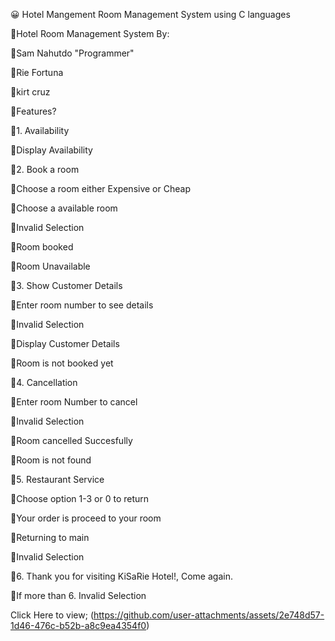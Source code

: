 :grinning:   Hotel Mangement Room Management System using C languages



:exploding_head:Hotel Room Management System By:

:exploding_head:Sam Nahutdo "Programmer"

:exploding_head:Rie Fortuna  

:exploding_head:kirt cruz


:exploding_head:Features?



:exploding_head:1. Availability

:exploding_head:Display Availability


:exploding_head:2. Book a room

:exploding_head:Choose a room either Expensive or Cheap

:exploding_head:Choose a available room

:exploding_head:Invalid Selection

:exploding_head:Room booked

:exploding_head:Room Unavailable


:exploding_head:3. Show Customer Details

:exploding_head:Enter room number to see details

:exploding_head:Invalid Selection

:exploding_head:Display Customer Details

:exploding_head:Room is not booked yet


:exploding_head:4. Cancellation

:exploding_head:Enter room Number to cancel

:exploding_head:Invalid Selection

:exploding_head:Room cancelled Succesfully

:exploding_head:Room is not found


:exploding_head:5. Restaurant Service

:exploding_head:Choose option 1-3 or 0 to return

:exploding_head:Your order is proceed to your room

:exploding_head:Returning to main

:exploding_head:Invalid Selection



:exploding_head:6. Thank you for visiting KiSaRie Hotel!, Come again.


:exploding_head:If more than 6. Invalid Selection

Click Here to view;
(https://github.com/user-attachments/assets/2e748d57-1d46-476c-b52b-a8c9ea4354f0)
